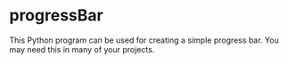 # progressBar
This Python program can be used for creating a simple progress bar. You may need this in many of your projects.
